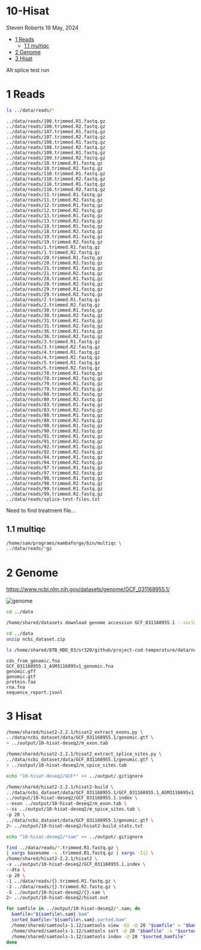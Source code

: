 10-Hisat
================
Steven Roberts
19 May, 2024

- <a href="#1-reads" id="toc-1-reads">1 Reads</a>
  - <a href="#11-multiqc" id="toc-11-multiqc">1.1 multiqc</a>
- <a href="#2-genome" id="toc-2-genome">2 Genome</a>
- <a href="#3-hisat" id="toc-3-hisat">3 Hisat</a>

Alt splice test run

# 1 Reads

``` bash
ls ../data/reads/*
```

    ../data/reads/100.trimmed.R1.fastq.gz
    ../data/reads/100.trimmed.R2.fastq.gz
    ../data/reads/107.trimmed.R1.fastq.gz
    ../data/reads/107.trimmed.R2.fastq.gz
    ../data/reads/108.trimmed.R1.fastq.gz
    ../data/reads/108.trimmed.R2.fastq.gz
    ../data/reads/109.trimmed.R1.fastq.gz
    ../data/reads/109.trimmed.R2.fastq.gz
    ../data/reads/10.trimmed.R1.fastq.gz
    ../data/reads/10.trimmed.R2.fastq.gz
    ../data/reads/110.trimmed.R1.fastq.gz
    ../data/reads/110.trimmed.R2.fastq.gz
    ../data/reads/116.trimmed.R1.fastq.gz
    ../data/reads/116.trimmed.R2.fastq.gz
    ../data/reads/11.trimmed.R1.fastq.gz
    ../data/reads/11.trimmed.R2.fastq.gz
    ../data/reads/12.trimmed.R1.fastq.gz
    ../data/reads/12.trimmed.R2.fastq.gz
    ../data/reads/13.trimmed.R1.fastq.gz
    ../data/reads/13.trimmed.R2.fastq.gz
    ../data/reads/18.trimmed.R1.fastq.gz
    ../data/reads/18.trimmed.R2.fastq.gz
    ../data/reads/19.trimmed.R1.fastq.gz
    ../data/reads/19.trimmed.R2.fastq.gz
    ../data/reads/1.trimmed.R1.fastq.gz
    ../data/reads/1.trimmed.R2.fastq.gz
    ../data/reads/20.trimmed.R1.fastq.gz
    ../data/reads/20.trimmed.R2.fastq.gz
    ../data/reads/21.trimmed.R1.fastq.gz
    ../data/reads/21.trimmed.R2.fastq.gz
    ../data/reads/28.trimmed.R1.fastq.gz
    ../data/reads/28.trimmed.R2.fastq.gz
    ../data/reads/29.trimmed.R1.fastq.gz
    ../data/reads/29.trimmed.R2.fastq.gz
    ../data/reads/2.trimmed.R1.fastq.gz
    ../data/reads/2.trimmed.R2.fastq.gz
    ../data/reads/30.trimmed.R1.fastq.gz
    ../data/reads/30.trimmed.R2.fastq.gz
    ../data/reads/31.trimmed.R1.fastq.gz
    ../data/reads/31.trimmed.R2.fastq.gz
    ../data/reads/36.trimmed.R1.fastq.gz
    ../data/reads/36.trimmed.R2.fastq.gz
    ../data/reads/3.trimmed.R1.fastq.gz
    ../data/reads/3.trimmed.R2.fastq.gz
    ../data/reads/4.trimmed.R1.fastq.gz
    ../data/reads/4.trimmed.R2.fastq.gz
    ../data/reads/5.trimmed.R1.fastq.gz
    ../data/reads/5.trimmed.R2.fastq.gz
    ../data/reads/78.trimmed.R1.fastq.gz
    ../data/reads/78.trimmed.R2.fastq.gz
    ../data/reads/79.trimmed.R1.fastq.gz
    ../data/reads/79.trimmed.R2.fastq.gz
    ../data/reads/80.trimmed.R1.fastq.gz
    ../data/reads/80.trimmed.R2.fastq.gz
    ../data/reads/83.trimmed.R1.fastq.gz
    ../data/reads/83.trimmed.R2.fastq.gz
    ../data/reads/88.trimmed.R1.fastq.gz
    ../data/reads/88.trimmed.R2.fastq.gz
    ../data/reads/90.trimmed.R1.fastq.gz
    ../data/reads/90.trimmed.R2.fastq.gz
    ../data/reads/91.trimmed.R1.fastq.gz
    ../data/reads/91.trimmed.R2.fastq.gz
    ../data/reads/92.trimmed.R1.fastq.gz
    ../data/reads/92.trimmed.R2.fastq.gz
    ../data/reads/94.trimmed.R1.fastq.gz
    ../data/reads/94.trimmed.R2.fastq.gz
    ../data/reads/97.trimmed.R1.fastq.gz
    ../data/reads/97.trimmed.R2.fastq.gz
    ../data/reads/98.trimmed.R1.fastq.gz
    ../data/reads/98.trimmed.R2.fastq.gz
    ../data/reads/99.trimmed.R1.fastq.gz
    ../data/reads/99.trimmed.R2.fastq.gz
    ../data/reads/splice-test-files.txt

Need to find treatment file…

## 1.1 multiqc

``` bash
/home/sam/programs/mambaforge/bin/multiqc \
../data/reads/*gz
```

# 2 Genome

<https://www.ncbi.nlm.nih.gov/datasets/genome/GCF_031168955.1/>

![genome](http://gannet.fish.washington.edu/seashell/snaps/Monosnap_Gadus_macrocephalus_genome_assembly_ASM3116895v1_-_NCBI_-_NLM_2024-05-15_09-20-59.png)

``` bash
cd ../data

/home/shared/datasets download genome accession GCF_031168955.1 --include gff3,gtf,rna,cds,protein,genome,seq-report
```

``` bash
cd ../data 
unzip ncbi_dataset.zip
```

``` bash
ls /home/shared/8TB_HDD_03/sr320/github/project-cod-temperature/data/ncbi_dataset/data/GCF_031168955.1
```

    cds_from_genomic.fna
    GCF_031168955.1_ASM3116895v1_genomic.fna
    genomic.gff
    genomic.gtf
    protein.faa
    rna.fna
    sequence_report.jsonl

# 3 Hisat

``` bash
/home/shared/hisat2-2.2.1/hisat2_extract_exons.py \
../data/ncbi_dataset/data/GCF_031168955.1/genomic.gtf \
> ../output/10-hisat-deseq2/m_exon.tab
```

``` bash
/home/shared/hisat2-2.2.1/hisat2_extract_splice_sites.py \
../data/ncbi_dataset/data/GCF_031168955.1/genomic.gtf \
> ../output/10-hisat-deseq2/m_spice_sites.tab
```

``` bash
echo "10-hisat-deseq2/GCF*" >> ../output/.gitignore
```

``` bash
/home/shared/hisat2-2.2.1/hisat2-build \
../data/ncbi_dataset/data/GCF_031168955.1/GCF_031168955.1_ASM3116895v1_genomic.fna \
../output/10-hisat-deseq2/GCF_031168955.1.index \
--exon ../output/10-hisat-deseq2/m_exon.tab \
--ss ../output/10-hisat-deseq2/m_spice_sites.tab \
-p 20 \
../data/ncbi_dataset/data/GCF_031168955.1/genomic.gtf \
2> ../output/10-hisat-deseq2/hisat2-build_stats.txt
```

``` bash
echo "10-hisat-deseq2/*sam" >> ../output/.gitignore
```

``` bash
find ../data/reads/*.trimmed.R1.fastq.gz \
| xargs basename -s .trimmed.R1.fastq.gz | xargs -I{} \
/home/shared/hisat2-2.2.1/hisat2 \
-x ../output/10-hisat-deseq2/GCF_031168955.1.index \
--dta \
-p 20 \
-1 ../data/reads/{}.trimmed.R1.fastq.gz \
-2 ../data/reads/{}.trimmed.R2.fastq.gz \
-S ../output/10-hisat-deseq2/{}.sam \
2> ../output/10-hisat-deseq2/hisat.out
```

``` bash
for samfile in ../output/10-hisat-deseq2/*.sam; do
  bamfile="${samfile%.sam}.bam"
  sorted_bamfile="${samfile%.sam}.sorted.bam"
  /home/shared/samtools-1.12/samtools view -bS -@ 20 "$samfile" > "$bamfile"
  /home/shared/samtools-1.12/samtools sort -@ 20 "$bamfile" -o "$sorted_bamfile"
  /home/shared/samtools-1.12/samtools index -@ 20 "$sorted_bamfile"
done
```
